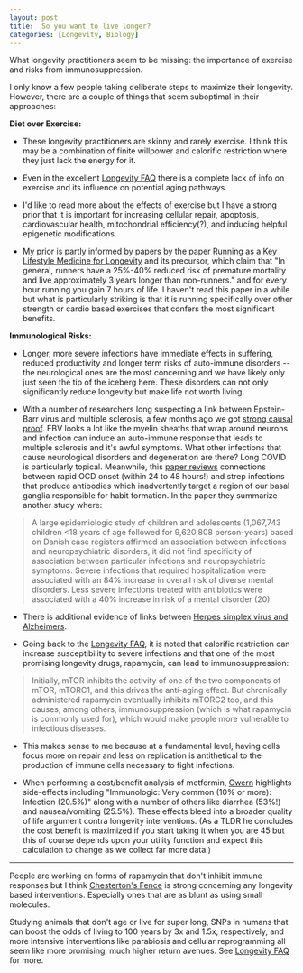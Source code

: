```yaml
---
layout: post
title:  So you want to live longer?
categories: [Longevity, Biology]
---
```


What longevity practitioners seem to be missing: the importance of exercise and risks from immunosuppression.

I only know a few people taking deliberate steps to maximize their longevity. However, there are a couple of things that seem suboptimal in their approaches:

**Diet over Exercise:**
- These longevity practitioners are skinny and rarely exercise. I think this may be a combination of finite willpower and calorific restriction where they just lack the energy for it.

- Even in the excellent [Longevity FAQ](https://nintil.com/longevity/) there is a complete lack of info on exercise and its influence on potential aging pathways.

- I'd like to read more about the effects of exercise but I have a strong prior that it is important for increasing cellular repair, apoptosis, cardiovascular health, mitochondrial efficiency(?), and inducing helpful epigenetic modifications.  

- My prior is partly informed by papers by the paper [Running as a Key Lifestyle Medicine for Longevity](https://pubmed.ncbi.nlm.nih.gov/28365296/) and its precursor, which claim that "In general, runners have a 25%-40% reduced risk of premature mortality and live approximately 3 years longer than non-runners." and for every hour running you gain 7 hours of life. I haven't read this paper in a while but what is particularly striking is that it is running specifically over other strength or cardio based exercises that confers the most significant benefits.

**Immunological Risks:**

- Longer, more severe infections have immediate effects in suffering, reduced productivity and longer term risks of auto-immune disorders -- the neurological ones are the most concerning and we have likely only just seen the tip of the iceberg here. These disorders can not only significantly reduce longevity but make life not worth living.

- With a number of researchers long suspecting a link between Epstein-Barr virus and multiple sclerosis, a few months ago we got [strong causal proof](https://www.jwatch.org/na54567/2022/02/01/strong-evidence-epstein-barr-virus-one-trigger-multiple). EBV looks a lot like the myelin sheaths that wrap around neurons and infection can induce an auto-immune response that leads to multiple sclerosis and it's awful symptoms. What other infections that cause neurological disorders and degeneration are there? Long COVID is particularly topical. Meanwhile, this [paper reviews](https://ajp.psychiatryonline.org/doi/full/10.1176/appi.ajp.2020.20111598) connections between rapid OCD onset (within 24 to 48 hours!) and strep infections that produce antibodies which inadvertently target a region of our basal ganglia responsible for habit formation. In the paper they summarize another study where:

> A large epidemiologic study of children and adolescents (1,067,743 children <18 years of age followed for 9,620,808 person-years) based on Danish case registers affirmed an association between infections and neuropsychiatric disorders, it did not find specificity of association between particular infections and neuropsychiatric symptoms. Severe infections that required hospitalization were associated with an 84% increase in overall risk of diverse mental disorders. Less severe infections treated with antibiotics were associated with a 40% increase in risk of a mental disorder (20).

- There is additional evidence of links between [Herpes simplex virus and Alzheimers](https://en.wikipedia.org/wiki/Alzheimer%27s_disease#Infections).

- Going back to the [Longevity FAQ](https://nintil.com/longevity/), it is noted that calorific restriction can increase susceptibility to severe infections and that one of the most promising longevity drugs, rapamycin, can lead to immunosuppression:

> Initially, mTOR inhibits the activity of one of the two components of mTOR, mTORC1, and this drives the anti-aging effect. But chronically administered rapamycin eventually inhibits mTORC2 too, and this causes, among others, immunosuppression (which is what rapamycin is commonly used for), which would make people more vulnerable to infectious diseases.

- This makes sense to me because at a fundamental level, having cells focus more on repair and less on replication is antithetical to the production of immune cells necessary to fight infections.

- When performing a cost/benefit analysis of metformin, [Gwern](https://www.gwern.net/Longevity#causality-1) highlights side-effects including "Immunologic: Very common (10% or more): Infection (20.5%)" along with a number of others like diarrhea (53%!) and nausea/vomiting (25.5%). These effects bleed into a broader quality of life argument contra longevity interventions. (As a TLDR he concludes the cost benefit is maximized if you start taking it when you are 45 but this of course depends upon your utility function and expect this calculation to change as we collect far more data.)

---

People are working on forms of rapamycin that don't inhibit immune responses but I think [Chesterton's Fence](https://wiki.lesswrong.com/wiki/Chesterton%27s_Fence) is strong concerning any longevity based interventions. Especially ones that are as blunt as using small molecules.

Studying animals that don't age or live for super long, SNPs in humans that can boost the odds of living to 100 years by 3x and 1.5x, respectively, and more intensive interventions like parabiosis and cellular reprogramming all seem like more promising, much higher return avenues. See [Longevity FAQ](https://nintil.com/longevity/) for more.  
